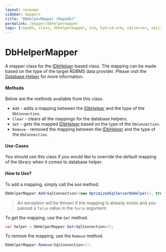 ```yaml
---
layout: navpage
sidebar: mappers
title: "DbHelperMapper (RepoDb)"
permalink: /mapper/dbhelpermapper
tags: [repodb, class, dbhelpermapper, orm, hybrid-orm, sqlserver, sqlite, mysql, postgresql]
---
```


# DbHelperMapper

A mapper class for the [IDbHelper](/interface/idbhelper)-based class. The mapping can be made based on the type of the target RDBMS data provider. Please visit the [Database Helper](/extensibility/databasehelper) for more information.

#### Methods

Below are the methods available from this class.

- `Add` - adds a mapping between the [IDbHelper](/interface/idbhelper) and the type of the `DbConnection`.
- `Clear` - clears all the mappings for the database helpers.
- `Get` - gets the mapped [IDbHelper](/interface/idbhelper) based on the type of the `DbConnection`.
- `Remove` - removed the mapping between the [IDbHelper](/interface/idbhelper) and the type of the `DbConnection`.

#### Use-Cases

You should use this class if you would like to override the default mapping of the library when it comes to database helper.

#### How to Use?

To add a mapping, simply call the `Add` method.

```csharp
DbHelperMapper.Add<SqlConnection>(new OptimizedSqlServerDbHelper(), true);
```

> An exception will be thrown if the mapping is already exists and you passed a `false` value in the `force` argument.

To get the mapping, use the `Get` method.

```csharp
var helper = DbHelperMapper.Get<SqlConnection>();
```

To remove the mapping, use the `Remove` method.

```csharp
DbHelperMapper.Remove<SqlConnection>();
```

